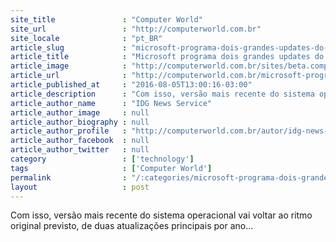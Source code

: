 ```yaml
---
site_title               : "Computer World"
site_url                 : "http://computerworld.com.br"
site_locale              : "pt_BR"
article_slug             : "microsoft-programa-dois-grandes-updates-do-windows-10-em-2017"
article_title            : "Microsoft programa dois grandes updates do Windows 10 em 2017"
article_image            : "http://computerworld.com.br/sites/beta.computerworld.com.br/files/news_articles/windows_10_tela.jpg"
article_url              : "http://computerworld.com.br/microsoft-programa-dois-grandes-updates-do-windows-10-em-2017"
article_published_at     : "2016-08-05T13:00:16-03:00"
article_description      : "Com isso, versão mais recente do sistema operacional vai voltar ao ritmo original previsto, de duas atualizações principais por ano..."
article_author_name      : "IDG News Service"
article_author_image     : null
article_author_biography : null
article_author_profile   : "http://computerworld.com.br/autor/idg-news-services"
article_author_facebook  : null
article_author_twitter   : null
category                 : ['technology']
tags                     : ['Computer World']
permalink                : "/:categories/microsoft-programa-dois-grandes-updates-do-windows-10-em-2017/"
layout                   : post
---
```


Com isso, versão mais recente do sistema operacional vai voltar ao ritmo original previsto, de duas atualizações principais por ano...
